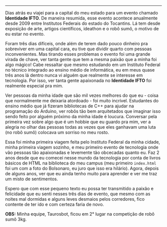 --- 

Dias atrás eu viajei para a capital do meu estado para um evento chamado **Identidade IFTO**. De maneira resumida, esse evento acontece anualmente desde 2009 entre Institutos Federais do estado do Tocantins. Lá tem desde exposição de arte, artigos científicos, ideathon e o robô sumô, o motivo de eu estar no evento.

Foram três dias difíceis, onde além de terem dado pouco dinheiro pra sobreviver em uma capital cara, eu tive que dividir quarto com pessoas inconvenientes. Mas tirando esses problemas o evento foi uma grande virada de chave, ver tanta gente que tem a mesma paixão que a minha foi algo mágico! Cabe ressaltar que mesmo estudando em um Instituto Federal no técnico integrado ao ensino médio de informática, eu em meus quase três anos lá dentro nunca vi alguém que realmente se interesse em tecnologia. Por isso, ver tanta gente apaixonada no **Identidade IFTO** foi realmente especial pra mim.

Ver pessoas da minha idade que são mil vezes melhores do que eu - coisa que normalmente me deixaria atordoado - foi muito incrível. Estudantes do ensino médio que já fizeram bibliotecas de C++ para ajudar na programação do Arduino, ver robôs tão bem arquitetados que imaginar isso sendo feito por alguém próximo da minha idade é loucura. Conversar pela primeira vez sobre algo que é um hobbie que eu guardo pra mim, ver a alegria no olhar das pessoas todas as vezes que eles ganhavam uma luta (no robô sumô) colocava um sorriso no meu rosto.

Essa foi minha primeira viagem feita pelo Instituto Federal da minha cidade, minha primeira viagem sozinho, e meu primeiro evento de tecnologia onde vão pessoas tão apaixonadas e levemente tão obcecadas quanto eu. Faz 2 anos desde que eu comecei nesse mundo da tecnologia por conta de livros básicos de HTML na biblioteca do meu campus (meu primeiro `index.html` foi um com a foto do Bolsonaro, eu juro que isso era hilário). Agora, depois de alguns anos, ver que eu ainda tenho muito para aprender e ver me traz um misto de sentimentos.

Espero que com esse pequeno texto eu possa ter transmitido a paixão e felicidade que eu senti nesses três dias de evento, que mesmo com as noites mal dormidas e alguns leves desmaios pelos corredores, fico contente de ter ido e com certeza faria de novo.

**OBS:** Minha equipe, Taurosbot, ficou em 2° lugar na competição de robô sumô 3kg.
